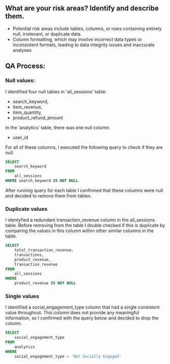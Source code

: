 ## What are your risk areas? Identify and describe them.
- Potential risk areas include tables, columns, or rows containing entirely null, irrelevant, or duplicate data. 
- Column formatting, which may involve incorrect data types or inconsistent formats, leading to data integrity issues and inaccurate analyses


## QA Process:

### Null values:

I identified four null tables in 'all_sessions' table:
- search_keyword, 
- item_revenue, 
- item_quantity, 
- product_refund_amount

In the 'analytics' table, there was one null column:
- user_id

For all of these columns, I executed the following query to check if they are null.

```SQL
SELECT
    search_keyword 
FROM
    all_sessions 
WHERE search_keyword IS NOT NULL
```
After running query for each table I confirmed that these columns were null and decided to remove them from tables.

### Duplicate values

I identyfied a redundant transaction_revenue column in the all_sessions table. Before removing from the table I double checked if this is duplicate by comparing the values in this column within other similar columns in the table.

```SQL
SELECT
	total_transaction_revenue,
	transactions, 
	product_revenue, 
	transaction_revenue
FROM
	all_sessions
WHERE
	product_revenue IS NOT NULL
```
### Single values

I identified a social_engagement_type column that had a single consistent value throughout. This column does not provide any meaningful information, so I confirmed with the query below and decided to drop the column.

```SQL
SELECT 
	social_engagement_type
FROM
	analytics
WHERE
	social_engagement_type = 'Not Socially Engaged'
```


